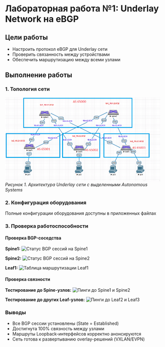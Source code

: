 # Лабораторная работа №1: Underlay Network на eBGP

## Цели работы
- Настроить протокол eBGP для Underlay сети
- Проверить связанность между устройствами
- Обеспечить маршрутизацию между всеми узлами

## Выполнение работы

### 1. Топология сети
![Логическая схема сети с обозначением AS](https://github.com/lixadei/Otuslabs/blob/main/lab4/ebgp-as-topo.png)  
*Рисунок 1. Архитектура Underlay сети с выделенными Autonomous Systems*

### 2. Конфигурация оборудования
Полные конфигурации оборудования доступны в приложенных файлах

### 3. Проверка работоспособности

#### Проверка BGP-соседства

**Spine1:**
![Статус BGP сессий на Spine1](https://github.com/user-attachments/assets/de7408f9-33a7-45aa-8b40-40fa0d433f4a)

**Spine2:**
![Статус BGP сессий на Spine2](https://github.com/user-attachments/assets/2d6426aa-a3a8-49d0-b904-3d38a8f32fcb)

**Leaf1:**
![Таблица маршрутизации Leaf1](https://github.com/user-attachments/assets/7c18b506-0a0f-4e0f-8b75-dc99b302dfef)

#### Проверка связности

**Тестирование до Spine-узлов:**
![Пинги до Spine1 и Spine2](https://github.com/user-attachments/assets/068ad964-d01a-4a36-bf32-a7b3981febf8)

**Тестирование до других Leaf-узлов:**
![Пинги до Leaf2 и Leaf3](https://github.com/user-attachments/assets/21c1eea8-36f8-49bf-94a3-e536dae5da33)

### Выводы
   - Все BGP сессии установлены (State = Established)
   - Достигнута 100% связность между узлами
   - Маршруты Loopback-интерфейсов корректно анонсируются
   - Сеть готова к развертыванию overlay-решений (VXLAN/EVPN)
